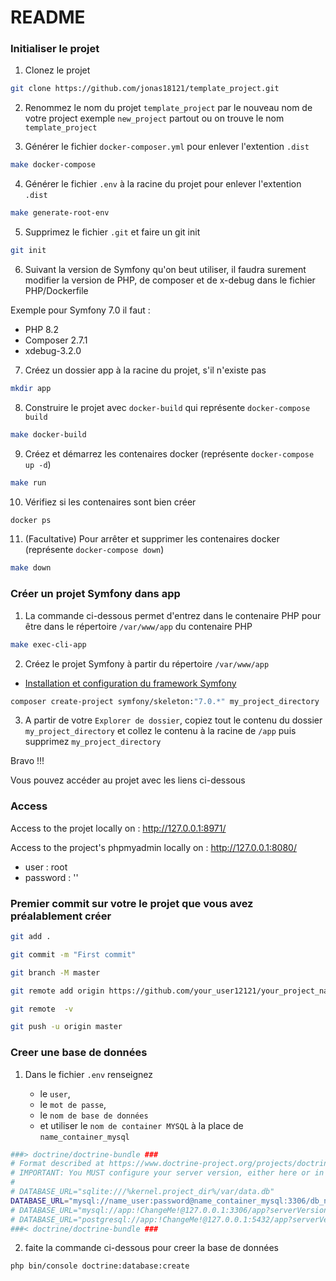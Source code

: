 # README

### Initialiser le projet

1) Clonez le projet

```bash
git clone https://github.com/jonas18121/template_project.git
```

2) Renommez le nom du projet `template_project` par le nouveau nom de votre project exemple `new_project` partout ou on trouve le nom `template_project`

3) Générer le fichier `docker-composer.yml` pour enlever l'extention `.dist`

```bash
make docker-compose
```

4) Générer le fichier `.env` à la racine du projet pour enlever l'extention `.dist`

```bash
make generate-root-env
```

5) Supprimez le fichier `.git` et faire un git init

```bash
git init
```

6) Suivant la version de Symfony qu'on beut utiliser, il faudra surement modifier la version de PHP, de composer et de x-debug dans le fichier PHP/Dockerfile

Exemple pour Symfony 7.0 il faut :

- PHP 8.2
- Composer 2.7.1 
- xdebug-3.2.0 

7) Créez un dossier app à la racine du projet, s'il n'existe pas

```bash
mkdir app
```

8) Construire le projet avec `docker-build` qui représente `docker-compose build`

```bash
make docker-build
```

9) Créez et démarrez les contenaires docker (représente `docker-compose up -d`)

```bash
make run
```

10) Vérifiez si les contenaires sont bien créer

```bash
docker ps
```

11) (Facultative) Pour arrêter et supprimer les contenaires docker (représente `docker-compose down`)

```bash
make down
```

### Créer un projet Symfony dans app

1) La commande ci-dessous permet d'entrez dans le contenaire PHP pour être dans le répertoire `/var/www/app` du contenaire PHP

```bash
make exec-cli-app
```

2) Créez le projet Symfony à partir du répertoire `/var/www/app`

- [Installation et configuration du framework Symfony](https://symfony.com/doc/current/setup.html)

```bash
composer create-project symfony/skeleton:"7.0.*" my_project_directory
```

3) A partir de votre `Explorer de dossier`, copiez tout le contenu du dossier `my_project_directory` et collez le contenu à la racine de `/app` puis supprimez `my_project_directory`

Bravo !!! 

Vous pouvez accéder au projet avec les liens ci-dessous

### Access

Access to the projet locally on : http://127.0.0.1:8971/

Access to the project's phpmyadmin locally on : http://127.0.0.1:8080/
- user : root
- password : ''

### Premier commit sur votre le projet que vous avez préalablement créer

```bash
git add .

git commit -m "First commit"

git branch -M master

git remote add origin https://github.com/your_user12121/your_project_name.git

git remote  -v

git push -u origin master
```

### Creer une base de données

1. Dans le fichier `.env` renseignez 

    - le `user`, 
    - le `mot de passe`, 
    - le `nom de base de données` 
    - et utiliser le `nom de container MYSQL` à la place de `name_container_mysql`

```bash
###> doctrine/doctrine-bundle ###
# Format described at https://www.doctrine-project.org/projects/doctrine-dbal/en/latest/reference/configuration.html#connecting-using-a-url
# IMPORTANT: You MUST configure your server version, either here or in config/packages/doctrine.yaml
#
# DATABASE_URL="sqlite:///%kernel.project_dir%/var/data.db"
DATABASE_URL="mysql://name_user:password@name_container_mysql:3306/db_name?serverVersion=8.0.32&charset=utf8mb4"
# DATABASE_URL="mysql://app:!ChangeMe!@127.0.0.1:3306/app?serverVersion=10.11.2-MariaDB&charset=utf8mb4"
# DATABASE_URL="postgresql://app:!ChangeMe!@127.0.0.1:5432/app?serverVersion=16&charset=utf8"
###< doctrine/doctrine-bundle ###
```

2. faite la commande ci-dessous pour creer la base de données

```bash
php bin/console doctrine:database:create
```